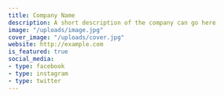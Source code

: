 ```yaml
---
title: Company Name
description: A short description of the company can go here
image: "/uploads/image.jpg"
cover_image: "/uploads/cover.jpg"
website: http://example.com
is_featured: true
social_media:
- type: facebook
- type: instagram
- type: twitter
---
```



